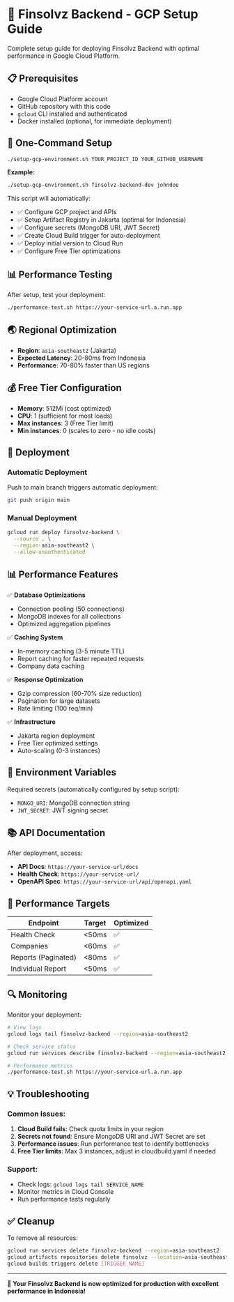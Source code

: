 # 🚀 Finsolvz Backend - GCP Setup Guide

Complete setup guide for deploying Finsolvz Backend with optimal performance in Google Cloud Platform.

## 📋 Prerequisites

- Google Cloud Platform account
- GitHub repository with this code
- `gcloud` CLI installed and authenticated
- Docker installed (optional, for immediate deployment)

## 🎯 One-Command Setup

```bash
./setup-gcp-environment.sh YOUR_PROJECT_ID YOUR_GITHUB_USERNAME
```

**Example:**
```bash
./setup-gcp-environment.sh finsolvz-backend-dev johndoe
```

This script will automatically:
- ✅ Configure GCP project and APIs
- ✅ Setup Artifact Registry in Jakarta (optimal for Indonesia)
- ✅ Configure secrets (MongoDB URI, JWT Secret)
- ✅ Create Cloud Build trigger for auto-deployment
- ✅ Deploy initial version to Cloud Run
- ✅ Configure Free Tier optimizations

## 📊 Performance Testing

After setup, test your deployment:

```bash
./performance-test.sh https://your-service-url.a.run.app
```

## 🌏 Regional Optimization

- **Region**: `asia-southeast2` (Jakarta)
- **Expected Latency**: 20-80ms from Indonesia
- **Performance**: 70-80% faster than US regions

## 💰 Free Tier Configuration

- **Memory**: 512Mi (cost optimized)
- **CPU**: 1 (sufficient for most loads)
- **Max instances**: 3 (Free Tier limit)
- **Min instances**: 0 (scales to zero - no idle costs)

## 🚀 Deployment

### Automatic Deployment
Push to main branch triggers automatic deployment:
```bash
git push origin main
```

### Manual Deployment
```bash
gcloud run deploy finsolvz-backend \
  --source . \
  --region asia-southeast2 \
  --allow-unauthenticated
```

## 📊 Performance Features

✅ **Database Optimizations**
- Connection pooling (50 connections)
- MongoDB indexes for all collections
- Optimized aggregation pipelines

✅ **Caching System**
- In-memory caching (3-5 minute TTL)
- Report caching for faster repeated requests
- Company data caching

✅ **Response Optimization**
- Gzip compression (60-70% size reduction)
- Pagination for large datasets
- Rate limiting (100 req/min)

✅ **Infrastructure**
- Jakarta region deployment
- Free Tier optimized settings
- Auto-scaling (0-3 instances)

## 🔧 Environment Variables

Required secrets (automatically configured by setup script):
- `MONGO_URI`: MongoDB connection string
- `JWT_SECRET`: JWT signing secret

## 📚 API Documentation

After deployment, access:
- **API Docs**: `https://your-service-url/docs`
- **Health Check**: `https://your-service-url/`
- **OpenAPI Spec**: `https://your-service-url/api/openapi.yaml`

## 🎯 Performance Targets

| Endpoint | Target | Optimized |
|----------|--------|-----------|
| Health Check | <50ms | ✅ |
| Companies | <60ms | ✅ |
| Reports (Paginated) | <80ms | ✅ |
| Individual Report | <50ms | ✅ |

## 🔍 Monitoring

Monitor your deployment:
```bash
# View logs
gcloud logs tail finsolvz-backend --region=asia-southeast2

# Check service status
gcloud run services describe finsolvz-backend --region=asia-southeast2

# Performance metrics
./performance-test.sh https://your-service-url.a.run.app
```

## 💡 Troubleshooting

### Common Issues:

1. **Cloud Build fails**: Check quota limits in your region
2. **Secrets not found**: Ensure MongoDB URI and JWT Secret are set
3. **Performance issues**: Run performance test to identify bottlenecks
4. **Free Tier limits**: Max 3 instances, adjust in cloudbuild.yaml if needed

### Support:
- Check logs: `gcloud logs tail SERVICE_NAME`
- Monitor metrics in Cloud Console
- Run performance tests regularly

## ✅ Cleanup

To remove all resources:
```bash
gcloud run services delete finsolvz-backend --region=asia-southeast2
gcloud artifacts repositories delete finsolvz --location=asia-southeast2
gcloud builds triggers delete [TRIGGER_NAME]
```

---

**🎉 Your Finsolvz Backend is now optimized for production with excellent performance in Indonesia!**